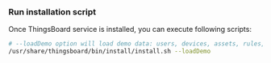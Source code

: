 ### Run installation script

Once ThingsBoard service is installed, you can execute following scripts:

```bash
# --loadDemo option will load demo data: users, devices, assets, rules, widgets.
/usr/share/thingsboard/bin/install/install.sh --loadDemo
```